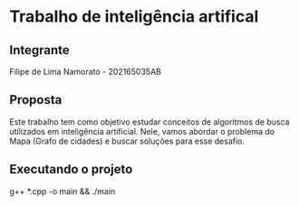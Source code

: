 # Trabalho de inteligência artifical

## Integrante
Filipe de Lima Namorato - 202165035AB

## Proposta

Este trabalho tem como objetivo estudar conceitos de algoritmos de busca utilizados em inteligência artificial. Nele, vamos abordar o problema do Mapa (Grafo de cidades) e buscar soluções para esse desafio.

## Executando o projeto

g++ *.cpp -o main && ./main